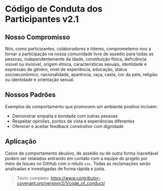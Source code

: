 # Código de Conduta dos Participantes v2.1

## Nosso Compromisso
Nós, como participantes, colaboradores e líderes, comprometemo-nos a tornar a participação na nossa comunidade livre de assédio para todas as pessoas, independentemente da idade, constituição física, deficiência visível ou invisível, origem étnica, características sexuais, identidade e expressão de gênero, nível de experiência, educação, status socioeconômico, nacionalidade, aparência, raça, casta, cor da pele, religião ou identidade e orientação sexual.

## Nossos Padrões
Exemplos de comportamento que promovem um ambiente positivo incluem:
- Demonstrar empatia e bondade com outras pessoas
- Respeitar opiniões, pontos de vista e experiências diferentes
- Oferecer e aceitar feedback construtivo com dignidade

## Aplicação
Casos de comportamento abusivo, de assédio ou de outra forma inaceitável podem ser relatados entrando em contato com a equipe do projeto por meio de Issues no GitHub com o rótulo `coc`. Todas as reclamações serão analisadas e investigadas de forma rápida e justa.

> Texto completo: https://www.contributor-covenant.org/version/2/1/code_of_conduct/